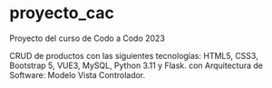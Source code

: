 # proyecto_cac
Proyecto del curso de Codo a Codo 2023

CRUD de productos con las siguientes tecnologías:
HTML5, CSS3, Bootstrap 5, VUE3, MySQL, Python 3.11 y Flask. con Arquitectura de Software: Modelo
Vista Controlador.

